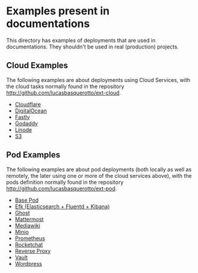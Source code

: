 # Examples present in documentations

This directory has examples of deployments that are used in documentations. They shouldn't be used in real (production) projects.

## Cloud Examples

The following examples are about deployments using Cloud Services, with the cloud tasks normally found in the repository http://github.com/lucasbasquerotto/ext-cloud.

- [Cloudflare](cloud/cloudflare)
- [DigitalOcean](cloud/digital_ocean)
- [Fastly](cloud/fastly)
- [Godaddy](cloud/godaddy)
- [Linode](cloud/linode)
- [S3](cloud/s3)

## Pod Examples

The following examples are about pod deployments (both locally as well as remotely, the later using one or more of the cloud services above), with the pods definition normally found in the repository http://github.com/lucasbasquerotto/ext-pod.

- [Base Pod](pod/base)
- [Efk (Elasticsearch + Fluentd + Kibana)](pod/efk)
- [Ghost](pod/ghost)
- [Mattermost](pod/mattermost)
- [Mediawiki](pod/mediawiki)
- [Minio](pod/minio)
- [Prometheus](pod/prometheus)
- [Rocketchat](pod/rocketchat)
- [Reverse Proxy](pod/rproxy)
- [Vault](pod/vault)
- [Wordpress](pod/wordpress)

